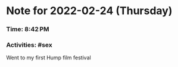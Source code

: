 # Note for 2022-02-24 (Thursday)
### Time: 8:42 PM
### Activities: #sex

Went to my first Hump film festival
